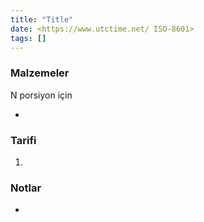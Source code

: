 ```yaml
---
title: "Title"
date: <https://www.utctime.net/ ISO-8601>
tags: []
---
```


### Malzemeler

N porsiyon için

-

### Tarifi

1.

### Notlar

-
